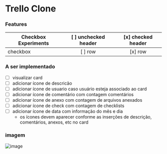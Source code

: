# Trello Clone

### Features

<!-- | Feito? | Nome                                 |
| :----: | ------------------------------------ |
|  ⬜️   | Criar Card                           |
|   ✅   | Arrastar Card para coluna específica |
|  ⬜️   | Visualizar Card                      |
|  ⬜️   | Remover Card                         |
|  ⬜️   | Inserir label de prioridade no card  | -->

| Checkbox Experiments | [ ] unchecked header | [x] checked header |
| -------------------- | :------------------: | :----------------: |
| checkbox             |       [ ] row        |      [x] row       |

### A ser implementado

- [ ] visualizar card
- [ ] adicionar ícone de descricão
- [ ] adicionar ícone de usuario caso usuário esteja associado ao card
- [ ] adicionar ícone de comentário com contagem comentários
- [ ] adicionar ícone de anexo com contagem de arquivos anexados
- [ ] adicionar ícone de check com contagem de checklists
- [ ] adicionar ícone de data com informação do mês e dia
  - os ícones devem aparecer conforme as inserções de descrição, comentários, anexos, etc no card

### imagem

![image](https://user-images.githubusercontent.com/28652407/147904510-c48125e8-aa14-4cc0-89c0-3fead3435df4.png)
